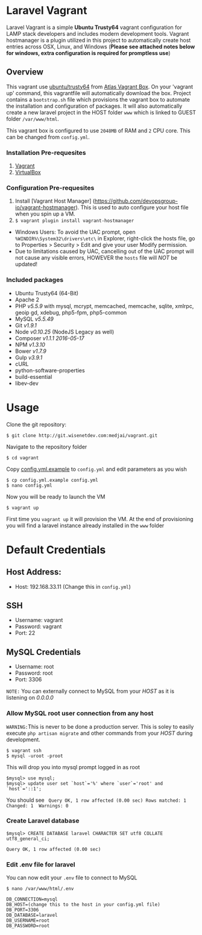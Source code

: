# Laravel Vagrant

Laravel Vagrant is a simple __Ubuntu Trusty64__ vagrant configuration for LAMP stack developers and includes modern development tools. Vagrant hostmanager is a plugin 
utilized in this project to  automatically create host entries across OSX, Linux, 
and Windows (**Please see attached notes below for windows, extra configuration is required for promptless use**)

## Overview
This vagrant use [ubuntu/trusty64](https://atlas.hashicorp.com/ubuntu/boxes/trusty64) from [Atlas Vagrant Box](https://atlas.hashicorp.com/boxes/search?utm_source=vagrantcloud.com&vagrantcloud=1).
  On your 'vagrant up' command, this vagrantfile will automatically download the box. Project contains a `bootstrap.sh` file which provisions the vagrant box to 
  automate the installation and configuration of packages. It will also automatically create a new laravel project in the HOST folder `www` which 
  is linked to GUEST folder `/var/www/html`.


This vagrant box is configured to use `2048MB` of RAM and `2` CPU core. This can be changed from `config.yml`.

### Installation Pre-requesites
1. [Vagrant](http://vagrantup.com) 
2. [VirtualBox](https://www.virtualbox.org)

### Configuration Pre-requesites
1. Install [Vagrant Host Manager] (https://github.com/devopsgroup-io/vagrant-hostmanager). This is used to auto configure your host file when you spin up a VM.
2. `$ vagrant plugin install vagrant-hostmanager`
 * Windows Users: To avoid the UAC prompt, open ```%WINDIR%\System32\drivers\etc\``` in Explorer, right-click the hosts file, go to Properties > Security > Edit and give your user Modify permission.
 * Due to limitations caused by UAC, cancelling out of the UAC prompt will not cause any
visible errors, HOWEVER the ```hosts``` file will *NOT* be updated!

### Included packages

- Ubuntu Trusty64 (64-Bit)
- Apache 2
- PHP _v5.5.9_ with mysql, mcrypt, memcached, memcache, sqlite, xmlrpc, geoip gd, xdebug, php5-fpm, php5-common
- MySQL _v5.5.49_
- Git _v1.9.1_
- Node _v0.10.25_ (NodeJS Legacy as well)
- Composer _v1.1.1 2016-05-17_
- NPM _v1.3.10_
- Bower _v1.7.9_
- Gulp _v3.9.1_
- cURL
- python-software-properties
- build-essential
- libev-dev

 
# Usage
Clone the git repository: 

    $ git clone http://git.wisenetdev.com:medjai/vagrant.git

Navigate to the repository folder

    $ cd vagrant
Copy [config.yml.example](config.yml.example) to `config.yml` and edit parameters as you wish


    $ cp config.yml.example config.yml
    $ nano config.yml

Now you will be ready to launch the VM

    $ vagrant up

First time you `vagrant up` it will provision the VM. At the end of provisioning you will find a laravel instance already installed in the `www` folder



# Default Credentials

## Host Address:
- Host: 192.168.33.11 (Change this in `config.yml`)
 
## SSH
- Username: vagrant
- Password: vagrant
- Port: 22

## MySQL Credentials
- Username: root
- Password: root
- Port: 3306

`NOTE:` You can externally connect to MySQL from your *HOST* as it is listening on *0.0.0.0*

### Allow MySQL root user connection from any host 
`WARNING:`This is never to be done a production server. This is soley to easily execute `php artisan migrate` and other commands from your *HOST* during development.


    $ vagrant ssh
    $ mysql -uroot -proot

This will drop you into mysql prompt logged in as root

    $mysql> use mysql;
    $mysql> update user set `host`='%' where `user`='root' and `host`='::1';


You should see ` Query OK, 1 row affected (0.00 sec) Rows matched: 1  Changed: 1  Warnings: 0`

### Create Laravel database

    $mysql> CREATE DATABASE laravel CHARACTER SET utf8 COLLATE utf8_general_ci;

`Query OK, 1 row affected (0.00 sec)`

### Edit .env file for laravel
You can now edit your `.env` file to connect to MySQL

    $ nano /var/www/html/.env
    
```
DB_CONNECTION=mysql
DB_HOST=(change this to the host in your config.yml file)
DB_PORT=3306
DB_DATABASE=laravel
DB_USERNAME=root
DB_PASSWORD=root

```